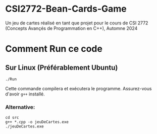 # CSI2772-Bean-Cards-Game
Un jeu de cartes réalisé en tant que projet pour le cours de CSI 2772 (Concepts Avançés de Programmation en C++), Automne 2024

# Comment Run ce code

## Sur Linux (Préférablement Ubuntu)

```
./Run
```
Cette commande compilera et exécutera le programme.
Assurez-vous d'avoir `g++` installé.

### Alternative:
```
cd src
g++ *.cpp -o jeuDeCartes.exe
./jeuDeCartes.exe
```
